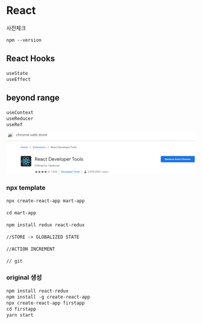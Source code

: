 # React

사전체크 
```
npm --version 
```

## React Hooks
```
useState
useEffect

```
## beyond range
```
useContext
useReducer
useRef 
```




<p align="center">
<a url="https://www.aws.com/ivs">  <img  src="chrome_react.png"> </a>
</p>



### npx template 
```
npx create-react-app mart-app

cd mart-app

npm install redux react-redux 

//STORE -> GLOBALIZED STATE

//ACTION INCREMENT

// git 
```

### original 생성 
```
npm install react-redux
npm install -g create-react-app
npx create-react-app firstapp
cd firstapp
yarn start 
```

